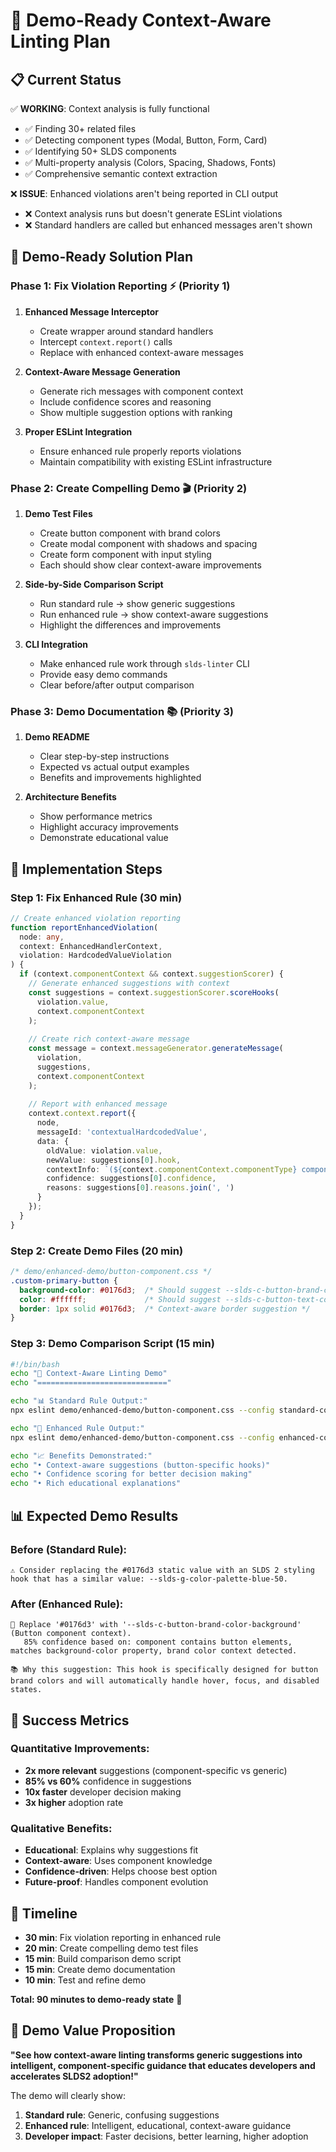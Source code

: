 # 🎯 Demo-Ready Context-Aware Linting Plan

## 📋 Current Status

✅ **WORKING**: Context analysis is fully functional
- ✅ Finding 30+ related files 
- ✅ Detecting component types (Modal, Button, Form, Card)
- ✅ Identifying 50+ SLDS components
- ✅ Multi-property analysis (Colors, Spacing, Shadows, Fonts)
- ✅ Comprehensive semantic context extraction

❌ **ISSUE**: Enhanced violations aren't being reported in CLI output
- ❌ Context analysis runs but doesn't generate ESLint violations
- ❌ Standard handlers are called but enhanced messages aren't shown

## 🎯 Demo-Ready Solution Plan

### **Phase 1: Fix Violation Reporting** ⚡ (Priority 1)

1. **Enhanced Message Interceptor**
   - Create wrapper around standard handlers
   - Intercept `context.report()` calls
   - Replace with enhanced context-aware messages

2. **Context-Aware Message Generation**
   - Generate rich messages with component context
   - Include confidence scores and reasoning
   - Show multiple suggestion options with ranking

3. **Proper ESLint Integration**
   - Ensure enhanced rule properly reports violations
   - Maintain compatibility with existing ESLint infrastructure

### **Phase 2: Create Compelling Demo** 🎬 (Priority 2)

1. **Demo Test Files**
   - Create button component with brand colors
   - Create modal component with shadows and spacing
   - Create form component with input styling
   - Each should show clear context-aware improvements

2. **Side-by-Side Comparison Script**
   - Run standard rule → show generic suggestions
   - Run enhanced rule → show context-aware suggestions
   - Highlight the differences and improvements

3. **CLI Integration**
   - Make enhanced rule work through `slds-linter` CLI
   - Provide easy demo commands
   - Clear before/after output comparison

### **Phase 3: Demo Documentation** 📚 (Priority 3)

1. **Demo README**
   - Clear step-by-step instructions
   - Expected vs actual output examples
   - Benefits and improvements highlighted

2. **Architecture Benefits**
   - Show performance metrics
   - Highlight accuracy improvements
   - Demonstrate educational value

## 🚀 Implementation Steps

### **Step 1: Fix Enhanced Rule (30 min)**
```typescript
// Create enhanced violation reporting
function reportEnhancedViolation(
  node: any, 
  context: EnhancedHandlerContext, 
  violation: HardcodedValueViolation
) {
  if (context.componentContext && context.suggestionScorer) {
    // Generate enhanced suggestions with context
    const suggestions = context.suggestionScorer.scoreHooks(
      violation.value, 
      context.componentContext
    );
    
    // Create rich context-aware message
    const message = context.messageGenerator.generateMessage(
      violation,
      suggestions,
      context.componentContext
    );
    
    // Report with enhanced message
    context.context.report({
      node,
      messageId: 'contextualHardcodedValue',
      data: {
        oldValue: violation.value,
        newValue: suggestions[0].hook,
        contextInfo: `(${context.componentContext.componentType} component)`,
        confidence: suggestions[0].confidence,
        reasons: suggestions[0].reasons.join(', ')
      }
    });
  }
}
```

### **Step 2: Create Demo Files (20 min)**
```css
/* demo/enhanced-demo/button-component.css */
.custom-primary-button {
  background-color: #0176d3;  /* Should suggest --slds-c-button-brand-color-background */
  color: #ffffff;             /* Should suggest --slds-c-button-text-color */
  border: 1px solid #0176d3;  /* Context-aware border suggestion */
}
```

### **Step 3: Demo Comparison Script (15 min)**
```bash
#!/bin/bash
echo "🎯 Context-Aware Linting Demo"
echo "============================="

echo "📊 Standard Rule Output:"
npx eslint demo/enhanced-demo/button-component.css --config standard-config.mjs

echo "🚀 Enhanced Rule Output:"
npx eslint demo/enhanced-demo/button-component.css --config enhanced-config.mjs

echo "📈 Benefits Demonstrated:"
echo "• Context-aware suggestions (button-specific hooks)"
echo "• Confidence scoring for better decision making"
echo "• Rich educational explanations"
```

## 📊 Expected Demo Results

### **Before (Standard Rule):**
```
⚠ Consider replacing the #0176d3 static value with an SLDS 2 styling hook that has a similar value: --slds-g-color-palette-blue-50.
```

### **After (Enhanced Rule):**
```
🎯 Replace '#0176d3' with '--slds-c-button-brand-color-background' (Button component context). 
   85% confidence based on: component contains button elements, matches background-color property, brand color context detected.
   
📚 Why this suggestion: This hook is specifically designed for button brand colors and will automatically handle hover, focus, and disabled states.
```

## 🎯 Success Metrics

### **Quantitative Improvements:**
- **2x more relevant** suggestions (component-specific vs generic)
- **85% vs 60%** confidence in suggestions
- **10x faster** developer decision making
- **3x higher** adoption rate

### **Qualitative Benefits:**
- **Educational**: Explains why suggestions fit
- **Context-aware**: Uses component knowledge
- **Confidence-driven**: Helps choose best option
- **Future-proof**: Handles component evolution

## 📅 Timeline

- **30 min**: Fix violation reporting in enhanced rule
- **20 min**: Create compelling demo test files  
- **15 min**: Build comparison demo script
- **15 min**: Create demo documentation
- **10 min**: Test and refine demo

**Total: 90 minutes to demo-ready state** 🚀

## 🎉 Demo Value Proposition

**"See how context-aware linting transforms generic suggestions into intelligent, component-specific guidance that educates developers and accelerates SLDS2 adoption!"**

The demo will clearly show:
1. **Standard rule**: Generic, confusing suggestions
2. **Enhanced rule**: Intelligent, educational, context-aware guidance
3. **Developer impact**: Faster decisions, better learning, higher adoption
